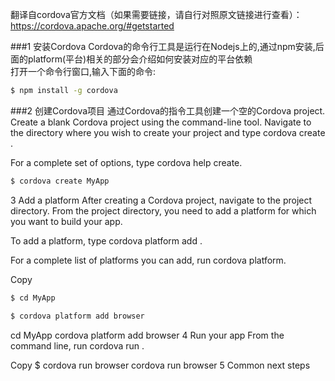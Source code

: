 翻译自cordova官方文档（如果需要链接，请自行对照原文链接进行查看）： <br>
https://cordova.apache.org/#getstarted<br>

###1 安装Cordova
Cordova的命令行工具是运行在Nodejs上的,通过npm安装,后面的platform(平台)相关的部分会介绍如何安装对应的平台依赖<br>
打开一个命令行窗口,输入下面的命令:
```sh
$ npm install -g cordova 
```
###2 创建Cordova项目
通过Cordova的指令工具创建一个空的Cordova project.
Create a blank Cordova project using the command-line tool. 
Navigate to the directory where you wish to create your project and type cordova create <path>.

For a complete set of options, type cordova help create.
```sh
$ cordova create MyApp 
```
3 Add a platform
After creating a Cordova project, navigate to the project directory. From the project directory, you need to add a platform for which you want to build your app.

To add a platform, type cordova platform add <platform name>.

For a complete list of platforms you can add, run cordova platform.

Copy
```sh
$ cd MyApp

$ cordova platform add browser
```

cd MyApp cordova platform add browser
4 Run your app
From the command line, run cordova run <platform name>.

Copy $ cordova run browser cordova run browser
5 Common next steps

